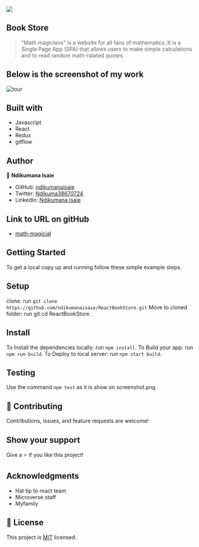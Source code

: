 ![](https://img.shields.io/badge/Microverse-blueviolet)

## Book Store

> "Math magicians" is a website for all fans of mathematics. It is a Single Page App (SPA) that allows users to make simple calculations and to read random math-ralated quotes.

## Below is the screenshot of my work
![tour](https://github.com/ndikumanaisaie/ReactBookStore/blob/develop/src/images/shot.png)

## Built with
- Javascript
- React
- Redux
- gitflow

## Author

👤 **Ndikumana Isaie**

- GitHub: [ndikumanaisaie](https://github.com/ndikumanaisaie)
- Twitter: [Ndikuma38670724](https://twitter.com/Ndikuma38670724)
- LinkedIn: [Ndikumana Isaie](https://www.linkedin.com/in/ndikumanaisaie/)

## Link to URL on gitHub
- [math-magicial](https://github.com/ndikumanaisaie/ReactBookStore.git)

## Getting Started

To get a local copy up and running follow these simple example steps.

## Setup
clone: run `git clone https://github.com/ndikumanaisaie/ReactBookStore.git`
Move to cloned folder: run git cd ReactBookStore.

## Install

To Install the dependencies locally: run `npm install`.
To Build your app: run `npm run build`.
To Deploy to local server: run `npm start build`.

## Testing

Use the command `npm test` as it is show on screenshot.png

## 🤝 Contributing

Contributions, issues, and feature requests are welcome!

## Show your support

Give a ⭐️ if you like this project!

## Acknowledgments

- Hat tip to react team
- Microverse staff
- Myfamily

## 📝 License

This project is [MIT](./MIT.md) licensed.
